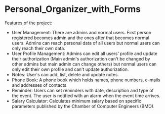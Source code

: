 # Personal_Organizer_with_Forms

Features of the project:
  - User Management: There are admins and normal users. First person registered becomes admin and the ones after that becomes normal users. Admins can reach 
    personal data of all users but normal users can only reach their own data.
  - User Profile Management: Admins can edit all users' profile and update their authorization (Main admin's authorization can't be changed by other 
    admins but main admin can change others) but normal users can only edit their own profile and can't update authorization.
  - Notes: User's can add, list, delete and update notes.
  - Phone Book: A phone book which holds names, phone numbers, e-mails and addresses of contacts.
  - Reminder: Users can set reminders with date, description and type of the event. The user is notified with an alarm when the event time arrives.
  - Salary Calculator: Calculates minimum salary based on specific parameters published by the Chamber of Computer Engineers (BMO).
